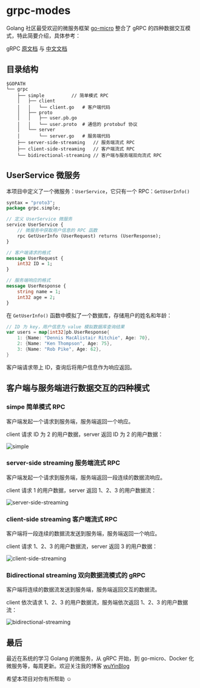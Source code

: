 # grpc-modes

Golang 社区最受欢迎的微服务框架 [go-micro](https://github.com/micro/go-micro) 整合了 gRPC 的四种数据交互模式，特此简要介绍，具体参考：

gRPC [原文档](https://grpc.io/docs/tutorials/basic/go.html) 与 [中文文档](https://doc.oschina.net/grpc)



## 目录结构

```
$GOPATH
└── grpc
    ├── simple			// 简单模式 RPC
    │   ├── client	
    │   │   └── client.go	# 客户端代码
    │   ├── proto			
    │   │   ├── user.pb.go	
    │   │   └── user.proto	# 通信的 protobuf 协议
    │   └── server
    │       └── server.go	# 服务端代码
    ├── server-side-streaming	// 服务端流式 RPC 
    ├── client-side-streaming	// 客户端流式 RPC 
    └── bidirectional-streaming	// 客户端与服务端双向流式 RPC
```



## UserService 微服务

本项目中定义了一个微服务：`UserService`，它只有一个 RPC：`GetUserInfo()`

```protobuf
syntax = "proto3";
package grpc.simple;

// 定义 UserService 微服务
service UserService {
    // 微服务中获取用户信息的 RPC 函数
    rpc GetUserInfo (UserRequest) returns (UserResponse);
}

// 客户端请求的格式
message UserRequest {
    int32 ID = 1;
}

// 服务端响应的格式
message UserResponse {
    string name = 1;
    int32 age = 2;
}
```

在 `GetUserInfo()` 函数中模拟了一个数据库，存储用户的姓名和年龄：

```go
// ID 为 key，用户信息为 value 模拟数据库查询结果
var users = map[int32]pb.UserResponse{
	1: {Name: "Dennis MacAlistair Ritchie", Age: 70},
	2: {Name: "Ken Thompson", Age: 75},
	3: {Name: "Rob Pike", Age: 62},
}
```

客户端请求带上 ID，查询后将用户信息作为响应返回。





## 客户端与服务端进行数据交互的四种模式

### simpe 简单模式 RPC

客户端发起一个请求到服务端，服务端返回一个响应。

client 请求 ID 为 2 的用户数据，server 返回 ID 为 2 的用户数据：

![simple](https://images.yinzige.com/2018-05-09-134349.gif)



### server-side streaming 服务端流式 RPC 

客户端发起一个请求到服务端，服务端返回一段连续的数据流响应。

client 请求 1 的用户数据，server 返回 1、2、3 的用户数据流：

![server-side-streaming](https://images.yinzige.com/2018-05-09-134746.gif)





### client-side streaming 客户端流式 RPC 

客户端将一段连续的数据流发送到服务端，服务端返回一个响应。

client 请求 1、2、3 的用户数据流，server 返回 3 的用户数据：

![client-side-streaming](https://images.yinzige.com/2018-05-09-135043.gif)



### Bidirectional streaming 双向数据流模式的 gRPC

客户端将连续的数据流发送到服务端，服务端返回交互的数据流。

client 依次请求 1、2、3 的用户数据流，服务端依次返回 1、2、3 的用户数据流：

![bidirectional-streaming](https://images.yinzige.com/2018-05-09-135326.gif)





## 最后

最近在系统的学习 Golang 的微服务，从 gRPC 开始，到 go-micro、Docker 化微服务等，每周更新。欢迎关注我的博客 [wuYinBlog](https://github.com/wuYin/blog)

希望本项目对你有所帮助 ☺️
